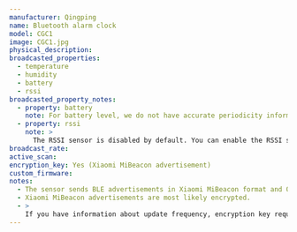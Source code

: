 ```yaml
---
manufacturer: Qingping
name: Bluetooth alarm clock
model: CGC1
image: CGC1.jpg
physical_description:
broadcasted_properties:
  - temperature
  - humidity
  - battery
  - rssi
broadcasted_property_notes:
  - property: battery
    note: For battery level, we do not have accurate periodicity information yet.
  - property: rssi
    note: >
      The RSSI sensor is disabled by default. You can enable the RSSI sensor by going to `configuration`, `integrations`, select `devices` on the BLE monitor integration tile and select your device. Click on the `+1 disabled entity` to show the disabled sensor and select the disabled entity. Finally, click on `Enable entity` to enable it. 
broadcast_rate:
active_scan:
encryption_key: Yes (Xiaomi MiBeacon advertisement)
custom_firmware:
notes:
  - The sensor sends BLE advertisements in Xiaomi MiBeacon format and Qingping format, but only MiBeacon format is supported currently.
  - Xiaomi MiBeacon advertisements are most likely encrypted.
  - >
    If you have information about update frequency, encryption key requirement, and/or a log with `report_unknown: 'qingping'`, we can improve the documentation and implement qingping format support without encryption. Please open an issue with this information.
---
```

